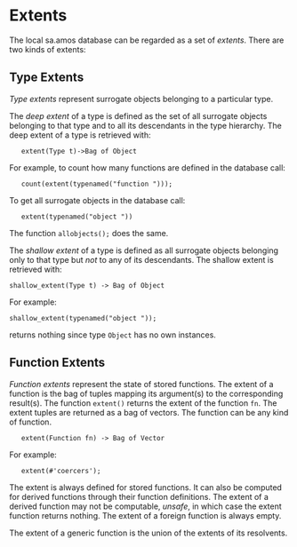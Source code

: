 # Extents

The local sa.amos database can be regarded as a set of
*extents*. There are two kinds of extents:

## Type Extents

*Type extents* represent surrogate objects belonging to a particular type.

The *deep extent* of a type is defined as the set of all surrogate
objects belonging to that type and to all its descendants in the type
hierarchy. The deep extent of a type is retrieved with:
```
   extent(Type t)->Bag of Object
```
For example, to count how many functions are defined in the database call:
```
   count(extent(typenamed("function ")));
```

To get all surrogate objects in the database call:
```
   extent(typenamed("object "))
```
The function `allobjects();` does the same.

The *shallow extent* of a type is defined as all surrogate objects
belonging only to that type but *not* to any of its descendants. The
shallow extent is retrieved with:
```
shallow_extent(Type t) -> Bag of Object
```

For example:
```
shallow_extent(typenamed("object "));
```
returns nothing since type `Object` has no own instances.

## Function Extents

*Function extents* represent the state of stored functions. The extent
of a function is the bag of tuples mapping its argument(s) to the
corresponding result(s). The function `extent()` returns the extent of
the function `fn`. The extent tuples are returned as a bag of
vectors. The function can be any kind of function.
```
   extent(Function fn) -> Bag of Vector
```
For example:
```
   extent(#'coercers');
```

The extent is always defined for stored functions. It can also be
computed for derived functions through their function definitions. The
extent of a derived function may not be computable, *unsafe*, in which
case the extent function returns nothing. The extent of a foreign
function is always empty.

The extent of a generic function is the union of the extents of its
resolvents.
